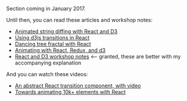 Section coming in January 2017.

Until then, you can read these articles and workshop notes:

- [Animated string diffing with React and D3](https://swizec.com/blog/animated-string-diffing-with-react-and-d3/swizec/6952)
- [Using d3js transitions in React](https://swizec.com/blog/using-d3js-transitions-in-react/swizec/6797)
- [Dancing tree fractal with React](https://swizec.com/blog/dancing-tree-fractal-react/swizec/7288)
- [Animating with React, Redux, and d3](https://swizec.com/blog/animating-with-react-redux-and-d3/swizec/6775)
- [React and D3 workshop notes](http://frontendback.github.io/react-and-d3-workshop/module-4.html)
  <-- granted, these are better with my accompanying explanation

And you can watch these videos:

- [An abstract React transition component, with video](https://swizec.com/blog/livecoding-18-an-abstract-react-transition-component/swizec/6906)
- [Towards animating 10k+ elements with React](https://swizec.com/blog/livecoding-12-towards-animating-10k-elements-with-react/swizec/6835)
